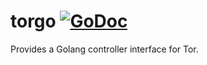 # torgo [![GoDoc](https://godoc.org/github.com/wybiral/torgo?status.svg)](https://godoc.org/github.com/wybiral/torgo)
Provides a Golang controller interface for Tor.
